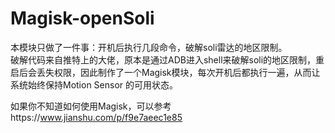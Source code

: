 # Magisk-openSoli

本模块只做了一件事：开机后执行几段命令，破解soli雷达的地区限制。  
破解代码来自推特上的大佬，原本是通过ADB进入shell来破解soli的地区限制，重启后会丢失权限，因此制作了一个Magisk模块，每次开机后都执行一遍，从而让系统始终保持Motion Sensor 的可用状态。   

如果你不知道如何使用Magisk，可以参考https://www.jianshu.com/p/f9e7aeec1e85 
